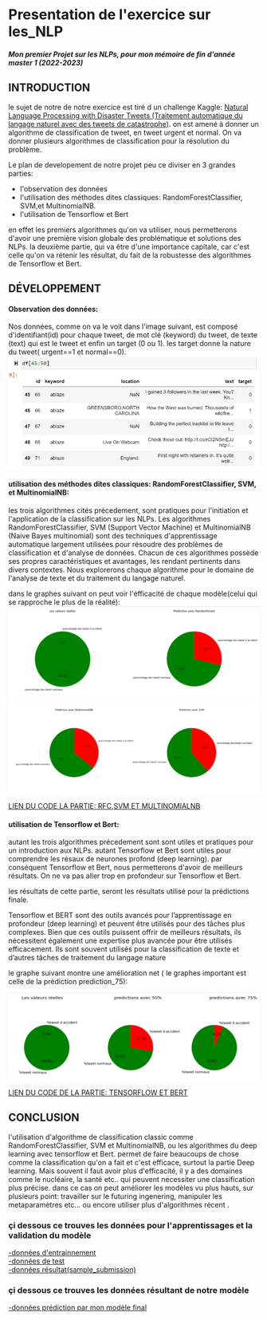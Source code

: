 # Presentation de l'exercice sur les_NLP
#### *Mon premier Projet sur les NLPs, pour mon mémoire de fin d'année  master 1 (2022-2023)*

## INTRODUCTION
le sujet de notre de notre exercice est tiré d un challenge Kaggle: [Natural Language Processing with Disaster Tweets 
(Traitement automatique du langage naturel avec des tweets de catastrophe)](https://www.kaggle.com/competitions/nlp-getting-started/overview).
on est amené à donner un algorithme de classification de tweet, en tweet urgent et  normal. On va donner plusieurs algorithmes de classification pour la résolution du problème.

Le plan de developement de notre projet peu ce diviser en 3 grandes parties:
 - l'observation des données
 - l'utilisation des méthodes dites classiques: RandomForestClassifier, SVM,et MultinomialNB.
 - l'utilisation de Tensorflow et Bert
   
en effet les premiers algorithmes qu'on va utiliser, nous permetterons d'avoir une première vision globale des problématique et solutions des NLPs.
la deuxième partie, qui va être d'une importance capitale, car c'est celle qu'on va rétenir les résultat, du fait de la robustesse des algorithmes de Tensorflow et Bert.

## DÉVELOPPEMENT 
#### Observation des données:
Nos données, comme on va le voit dans l'image suivant, est composé d'identifiant(id) pour chaque tweet, de mot clé (keyword) du tweet, de texte (text) qui est le tweet et enfin un target (0 ou 1). les target donne la nature du tweet( urgent==1 et normal==0).
![](/images/text.png)

#### utilisation des méthodes dites classiques: RandomForestClassifier, SVM, et MultinomialNB:
les trois algorithmes cités précedement, sont pratiques pour l'initiation et l'application de la classification sur les NLPs. 
Les algorithmes RandomForestClassifier, SVM (Support Vector Machine) et MultinomialNB (Naive Bayes multinomial) sont des techniques d'apprentissage automatique largement utilisées pour résoudre des problèmes de classification et d'analyse de données. Chacun de ces algorithmes possède ses propres caractéristiques et avantages, les rendant pertinents dans divers contextes. Nous explorerons  chaque algorithme pour le domaine de l'analyse de texte et du traitement du langage naturel.

dans le graphes suivant on peut voir l'éfficacité de chaque modèle(celui qui se rapproche le plus de la réalité):
![](/images/1er%20parti.png)
![](/images/2eme%20partie.png)


[ LIEN DU CODE LA PARTIE: RFC,SVM ET MULTINOMIALNB  ](/codes/CLASSIC.ipynb) 



#### utilisation de Tensorflow et Bert:
autant les trois algorithmes précedement sont sont utiles et pratiques pour un introduction aux NLPs. autant Tensorflow et Bert sont utiles pour comprendre les résaux de neurones profond (deep learning). par conséquent Tensorflow et Bert, nous permetterons d'avoir de meilleurs résultats.
On ne va pas aller trop en profondeur sur Tensorflow et Bert.

les résultats de cette partie, seront les résultats utilisé pour la prédictions finale.

Tensorflow et BERT sont des outils avancés pour l’apprentissage en profondeur (deep learning) et peuvent être utilisés pour des tâches plus complexes. Bien que ces outils puissent offrir de meilleurs résultats, ils nécessitent également une expertise plus avancée pour être utilisés efficacement. Ils sont souvent utilisés pour la classification de texte et d’autres tâches de traitement du langage nature

le graphe suivant montre une amélioration net ( le graphes important est celle de la prédiction prediction_75):


![](/images/tensorflow.png)


[ LIEN DU CODE DE LA PARTIE: TENSORFLOW ET BERT ](/codes/TENSORFLOW.ipynb) 


## CONCLUSION
l'utilisation d'algorithme de classification classic comme RandomForestClassifier, SVM et MultinomialNB, ou les algorithmes du deep learning avec tensorflow et Bert. permet de faire beaucoups de chose comme la classification qu'on a fait et c'est efficace, surtout la partie Deep learning. Mais souvent il faut avoir plus d'efficacité, il y a des domaines comme le nucléaire, la santé  etc.. qui peuvent necessiter une classification plus précise. dans ce cas on peut améliorer les modèles vu plus hauts, sur plusieurs point: travailler sur le futuring ingenering, manipuler les metaparamètres etc... ou encore utiliser plus d'algorithmes récent .



### çi dessous ce trouves les données pour l'apprentissages et la validation du modèle

[-données d'entrainnement ](/DONN%C3%89ES/train.csv) <br>
[-données de test ](/DONN%C3%89ES/test.csv) <br>
[-données résultat(sample_submission) ](/DONN%C3%89ES/sample_submission.csv) <br>


### çi dessous ce trouves les données résultant de notre modèle

[-données prédiction par mon modèle final  ](/DONN%C3%89ES/submission_final.csv)


